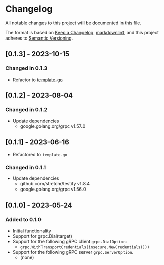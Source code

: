 # Changelog

All notable changes to this project will be documented in this file.

The format is based on [Keep a Changelog](https://keepachangelog.com/en/1.0.0/),
[markdownlint](https://dlaa.me/markdownlint/),
and this project adheres to [Semantic Versioning](https://semver.org/spec/v2.0.0.html).

## [0.1.3] - 2023-10-15

### Changed in 0.1.3

- Refactor to [template-go](https://github.com/Senzing/template-go)


## [0.1.2] - 2023-08-04

### Changed in 0.1.2

- Update dependencies
  - google.golang.org/grpc v1.57.0

## [0.1.1] - 2023-06-16

- Refactored to `template-go`

### Changed in 0.1.1

- Update dependencies
  - github.com/stretchr/testify v1.8.4
  - google.golang.org/grpc v1.56.0

## [0.1.0] - 2023-05-24

### Added to 0.1.0

- Initial functionality
- Support for grpc.Dial(target)
- Support for the following gRPC client `grpc.DialOption`:
  - `grpc.WithTransportCredentials(insecure.NewCredentials()))`
- Support for the following gRPC server `grpc.ServerOption`.
  - (none)
